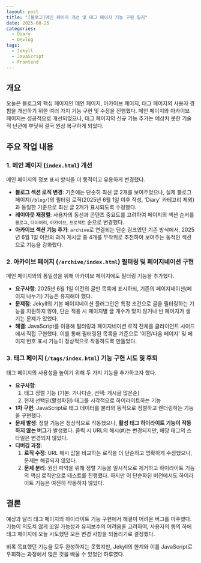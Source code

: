 ```yaml
---
layout: post
title: "[블로그]메인 페이지 개선 및 태그 페이지 기능 구현 일지"
date: 2025-08-25
categories:
  - Diary
  - Devlog
tags:
  - Jekyll
  - JavaScript
  - Frontend
---
```


## 개요

오늘은 블로그의 핵심 페이지인 메인 페이지, 아카이브 페이지, 태그 페이지의 사용자 경험을 개선하기 위한 여러 가지 기능 구현 및 수정을 진행했다. 메인 페이지와 아카이브 페이지는 성공적으로 개선되었으나, 태그 페이지의 신규 기능 추가는 예상치 못한 기술적 난관에 부딪혀 결국 원상 복구하게 되었다.

## 주요 작업 내용

### 1. 메인 페이지 (`index.html`) 개선

메인 페이지의 정보 표시 방식을 더 동적이고 유용하게 변경했다.

- **블로그 섹션 로직 변경**: 기존에는 단순히 최신 글 2개를 보여주었으나, 실제 블로그 페이지(`/blog/`)의 필터링 로직(2025년 6월 1일 이후 작성, 'Diary' 카테고리 제외)과 동일한 기준으로 최신 글 2개가 표시되도록 수정했다.
- **레이아웃 재정렬**: 사용자의 동선과 콘텐츠 중요도를 고려하여 페이지의 섹션 순서를 `블로그`, `다이어리`, `아카이브`, `프로젝트` 순으로 변경했다.
- **아카이브 섹션 기능 추가**: `archive`로 연결되는 단순 링크였던 기존 방식에서, 2025년 6월 1일 이전의 과거 게시글 중 4개를 무작위로 추천하여 보여주는 동적인 섹션으로 기능을 강화했다.

### 2. 아카이브 페이지 (`/archive/index.html`) 필터링 및 페이지네이션 구현

메인 페이지와의 통일성을 위해 아카이브 페이지에도 필터링 기능을 추가했다.

- **요구사항**: 2025년 6월 1일 이전의 글만 목록에 표시하되, 기존의 페이지네이션(페이지 나누기) 기능은 유지해야 했다.
- **문제점**: Jekyll의 기본 페이지네이션 플러그인은 특정 조건으로 글을 필터링하는 기능을 지원하지 않아, 단순 적용 시 페이지별 글 개수가 맞지 않거나 빈 페이지가 생기는 문제가 있었다.
- **해결**: JavaScript를 이용해 필터링과 페이지네이션 로직 전체를 클라이언트 사이드에서 직접 구현했다. 이를 통해 필터링된 목록을 기준으로 '이전/다음 페이지' 및 페이지 번호 표시 기능이 정상적으로 작동하도록 만들었다.

### 3. 태그 페이지 (`/tags/index.html`) 기능 구현 시도 및 후퇴

태그 페이지의 사용성을 높이기 위해 두 가지 기능을 추가하고자 했다.

- **요구사항**: 
  1. 태그 정렬 기능 (기본: 가나다순, 선택: 게시글 많은순)
  2. 현재 선택된(활성화된) 태그를 시각적으로 하이라이트하는 기능
- **1차 구현**: JavaScript로 태그 데이터를 불러와 동적으로 정렬하고 렌더링하는 기능을 구현했다.
- **문제 발생**: 정렬 기능은 정상적으로 작동했으나, **활성 태그 하이라이트 기능이 작동하지 않는 버그**가 발생했다. 클릭 시 URL의 해시(#)는 변경되지만, 해당 태그의 스타일은 변경되지 않았다.
- **디버깅 과정**:
  1. **로직 수정**: URL 해시 값을 비교하는 로직을 더 단순하고 명확하게 수정했으나, 문제는 해결되지 않았다.
  2. **문제 분리**: 원인 파악을 위해 정렬 기능을 일시적으로 제거하고 하이라이트 기능의 핵심 로직만으로 테스트를 진행했다. 하지만 이 단순화된 버전에서도 하이라이트 기능은 여전히 작동하지 않았다.

## 결론

예상과 달리 태그 페이지의 하이라이트 기능 구현에서 해결이 어려운 버그를 마주했다. 기능이 의도치 않게 꼬일 가능성과 유지보수의 어려움을 고려하여, 사용자의 동의 하에 태그 페이지에 오늘 시도했던 모든 변경 사항을 되돌리기로 결정했다.

비록 목표했던 기능을 모두 완성하지는 못했지만, Jekyll의 한계와 이를 JavaScript로 우회하는 과정에서 많은 것을 배울 수 있었던 하루였다.
